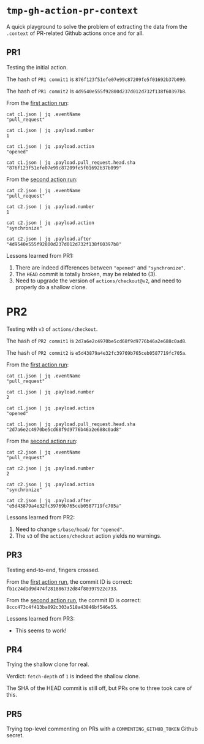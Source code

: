 # `tmp-gh-action-pr-context`

A quick playground to solve the problem of extracting the data from the `.context` of PR-related Github actions once and for all.

## PR1

Testing the initial action.

The hash of `PR1 commit1` is `876f123f51efe07e99c87209fe5f01692b37b099`.

The hash of `PR1 commit2` is `4d9540e555f92800d237d012d732f138f60397b8`.

From the [first action run](https://github.com/dkorolev/tmp-gh-action-pr-context/actions/runs/5938948010/job/16104386303):

```
cat c1.json | jq .eventName
"pull_request"

cat c1.json | jq .payload.number
1

cat c1.json | jq .payload.action
"opened"

cat c1.json | jq .payload.pull_request.head.sha
"876f123f51efe07e99c87209fe5f01692b37b099"
```

From the [second action run](https://github.com/dkorolev/tmp-gh-action-pr-context/actions/runs/5938957144/job/16104411074):

```
cat c2.json | jq .eventName
"pull_request"

cat c2.json | jq .payload.number
1

cat c2.json | jq .payload.action
"synchronize"

cat c2.json | jq .payload.after
"4d9540e555f92800d237d012d732f138f60397b8"
```

Lessons learned from PR1:

1. There are indeed differences between `"opened"` and `"synchronize"`.
2. The `HEAD` commit is totally broken, may be related to (3).
3. Need to upgrade the version of `actions/checkout@v2`, and need to properly do a shallow clone.

# PR2

Testing with `v3` of `actions/checkout`.

The hash of `PR2 commit1` is `2d7a6e2c4970be5cd68f9d9776b46a2e688c0ad8`.

The hash of `PR2 commit2` is `e5d43879a4e32fc39769b765ceb0587719fc705a`.

From the [first action run](https://github.com/dkorolev/tmp-gh-action-pr-context/actions/runs/5939156679/job/16104991679):

```
cat c1.json | jq .eventName
"pull_request"

cat c1.json | jq .payload.number
2

cat c1.json | jq .payload.action
"opened"

cat c1.json | jq .payload.pull_request.head.sha
"2d7a6e2c4970be5cd68f9d9776b46a2e688c0ad8"
```

From the [second action run](https://github.com/dkorolev/tmp-gh-action-pr-context/actions/runs/5939260109/job/16105302587):

```
cat c2.json | jq .eventName
"pull_request"

cat c2.json | jq .payload.number
2

cat c2.json | jq .payload.action
"synchronize"

cat c2.json | jq .payload.after
"e5d43879a4e32fc39769b765ceb0587719fc705a"
```

Lessons learned from PR2:

1. Need to change `s/base/head/` for `"opened"`.
2. The `v3` of the `actions/checkout` action yields no warnings.

## PR3

Testing end-to-end, fingers crossed.

From the [first action run](https://github.com/dkorolev/tmp-gh-action-pr-context/actions/runs/5939380782/job/16105646687), the commit ID is correct: `fb1c24d1d9d474f281886732d84f80397922c733`.

From the [second action run](https://github.com/dkorolev/tmp-gh-action-pr-context/actions/runs/5939400873/job/16105704900), the commit ID is correct: `8ccc473c4f413ba092c303a518a43846bf546e55`.

Lessons learned from PR3:

* This seems to work!

## PR4

Trying the shallow clone for real.

Verdict: `fetch-depth` of `1` is indeed the shallow clone.

The SHA of the HEAD commit is still off, but PRs one to three took care of this.

## PR5

Trying top-level commenting on PRs with a `COMMENTING_GITHUB_TOKEN` Github secret.
